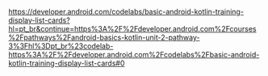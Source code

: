 https://developer.android.com/codelabs/basic-android-kotlin-training-display-list-cards?hl=pt_br&continue=https%3A%2F%2Fdeveloper.android.com%2Fcourses%2Fpathways%2Fandroid-basics-kotlin-unit-2-pathway-3%3Fhl%3Dpt_br%23codelab-https%3A%2F%2Fdeveloper.android.com%2Fcodelabs%2Fbasic-android-kotlin-training-display-list-cards#0